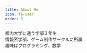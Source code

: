 ```yaml
---
title: About Me
icon: fa-user
order: 3
---
```


都内大学に通う学部３年生  
情報系学部、ゲーム制作サークルに所属  
趣味はプログラミング、数学  

<script type="text/javascript" src="assets/js/processing.js"></script>
<script type="text/processing" data-processing-target="processing-canvas">
float angle = 0;
void setup(){
  size(640, 640);
  rectMode(CENTER);
  smooth();
  frameRate(30);
}

void draw(){
  background(246);  //118-d
  
  for(int n = 0; n < 12; n += 2){
    strokeWeight(2);
    stroke(201, 202, 190);  //118-c
    line(width/2+200*cos(n*PI/12), height/2+200*sin(n*PI/12), 
         width/2-200*cos(n*PI/12), height/2-200*sin(n*PI/12));
  }
  for(int n = 0; n < 12; n += 2){
    noStroke();
    if(n == 0)
      fill(160,  30,  36);  //111-d
    else 
      fill( 61,  49,  31);  //118-b
    ellipse(width/2+200*cos(n*PI/12)*cos(angle+n*PI/12), 
           height/2+200*sin(n*PI/12)*cos(angle+n*PI/12), 20, 20);
  }
  
  angle += PI/60;
}

</script>
<div>
  <canvas id="processing-canvas" class="canvas" width="120px" height="120px"></canvas>
</div>